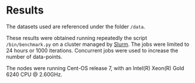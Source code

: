 Results
=======
The datasets used are referenced under the folder `/data`.

These results were obtained running repeatedly the script `/bin/benchmark.py` on a cluster managed by
[Slurm](https://slurm.schedmd.com/documentation.html). The jobs were limited to 24 hours or 1000 iterations.
Concurrent jobs were used to increase the number of data-points.

The nodes were running Cent-OS release 7, with an Intel(R) Xeon(R) Gold 6240 CPU @ 2.60GHz.

